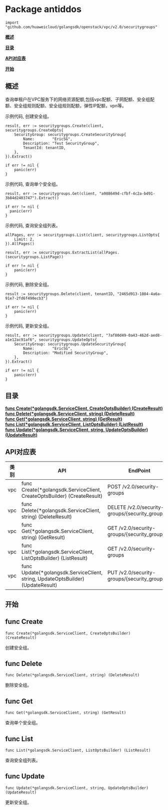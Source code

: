 # Package antiddos
    import "github.com/huaweicloud/golangsdk/openstack/vpc/v2.0/securitygroups"
**[概述](#概述)**  

**[目录](#目录)**  

**[API对应表](#API对应表)**  

**[开始](#开始)**  

## 概述
查询单租户在VPC服务下的网络资源配额,包括vpc配额、子网配额、安全组配额、安全组规则配额、安全组规则配额，弹性IP配额，vpn等。

示例代码, 创建安全组。

    
    result, err := securitygroups.Create(client, securitygroups.CreateOpts{
        SecurityGroup: securitygroups.CreateSecurityGroup{
            Name:        "EricSG",
            Description: "Test SecurityGroup",
            TenantId: tenantID,
        },
    }).Extract()
    
    if err != nil {
        panic(err)
    }
    
示例代码, 查询单个安全组。

    
    result, err := securitygroups.Get(client, "a988649d-cfbf-4c2a-bd91-3b84d2403747").Extract()
    
    if err != nil {
      panic(err)
    }
    
示例代码, 查询安全组列表。

    
    allPages, err := securitygroups.List(client, securitygroups.ListOpts{
        Limit: 2,
    }).AllPages()
    
    result, err := securitygroups.ExtractList(allPages.(securitygroups.ListPage))
    
    if err != nil {
        panic(err)
    }
    
示例代码, 删除安全组。

    
    result := securitygroups.Delete(client, tenantID, "2465d913-1084-4a6a-91e7-2fd6f490ecb3")
    
    if err != nil {
        panic(err)
    }
    
示例代码, 更新安全组。

    
    result, err := securitygroups.Update(client, "7af80d49-0a43-462d-aed8-a1e12ac91af6", securitygroups.UpdateOpts{
        SecurityGroup: securitygroups.UpdateSecurityGroup{
            Name:        "EricSG",
            Description: "Modified SecurityGroup",
        },
    }).Extract()
    
    if err != nil {
        panic(err)
    }
## 目录
**[func Create(*golangsdk.ServiceClient, CreateOptsBuilder) (CreateResult)](#func-create)**  
**[func Delete(*golangsdk.ServiceClient, string) (DeleteResult)](#func-delete)**  
**[func Get(*golangsdk.ServiceClient, string) (GetResult)](#func-get)**  
**[func List(*golangsdk.ServiceClient, ListOptsBuilder) (ListResult)](#func-list)**  
**[func Update(*golangsdk.ServiceClient, string, UpdateOptsBuilder) (UpdateResult)](#func-update)**  
## API对应表
|类别|API|EndPoint|
|----|---|--------|
|vpc|func Create(*golangsdk.ServiceClient, CreateOptsBuilder) (CreateResult)|POST /v2.0/security-groups|
|vpc|func Delete(*golangsdk.ServiceClient, string) (DeleteResult)|DELETE /v2.0/security-groups/{security_group_id}|
|vpc|func Get(*golangsdk.ServiceClient, string) (GetResult)|GET /v2.0/security-groups/{security_group_id}|
|vpc|func List(*golangsdk.ServiceClient, ListOptsBuilder) (ListResult)|GET /v2.0/security-groups|
|vpc|func Update(*golangsdk.ServiceClient, string, UpdateOptsBuilder) (UpdateResult)|PUT /v2.0/security-groups/{security_group_id}|
## 开始
## func Create
    func Create(*golangsdk.ServiceClient, CreateOptsBuilder) (CreateResult)  
创建安全组。
## func Delete
    func Delete(*golangsdk.ServiceClient, string) (DeleteResult)  
删除安全组。
## func Get
    func Get(*golangsdk.ServiceClient, string) (GetResult)  
查询单个安全组。
## func List
    func List(*golangsdk.ServiceClient, ListOptsBuilder) (ListResult)  
查询安全组列表。
## func Update
    func Update(*golangsdk.ServiceClient, string, UpdateOptsBuilder) (UpdateResult)  
更新安全组。
